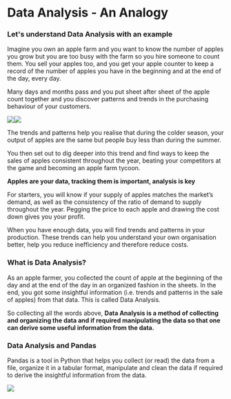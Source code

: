 # Data Analysis - An Analogy

### Let's understand Data Analysis with an example

Imagine you own an apple farm and you want to know the number of apples you grow but you are too busy with the farm so you hire someone to count them. You sell your apples too, and you get your apple counter to keep a record of the number of apples you have in the beginning and at the end of the day, every day. 

Many days and months pass and you put sheet after sheet of the apple count together and you discover patterns and trends in the purchasing behaviour of your customers.

![](https://lh6.googleusercontent.com/57u_YHw_m-BXis2ubdD2qTW1_yOop93z7vsvrqMv0ze-BmB37KA4PkLQNmMQf6EsKjZW4DPJCT47IctLZli4npicFhKBH3MleOPidbcbr2a8RAutKFqlu9QQ8QB8pntC1tqirzr0lhs=s0)![](https://lh3.googleusercontent.com/WBsQunTxc7vPNvkYi15ts_qUnoObFq2rZlyRvnHV8EXpsxBIb6_1-ir5mtKGtItjaNs5UtYSYpeAt5djtlUZ78DVEjoQ_GB_xdXK1gCQDpD1yU6RSC6HtufUX3Eqw-t5KYaEACyhYOA=s0)

The trends and patterns help you realise that during the colder season, your output of apples are the same but people buy less than during the summer. 

You then set out to dig deeper into this trend and find ways to keep the sales of apples consistent throughout the year, beating your competitors at the game and becoming an apple farm tycoon.

**Apples are your data, tracking them is important, analysis is key**

For starters, you will know if your supply of apples matches the market’s demand, as well as the consistency of the ratio of demand to supply throughout the year. Pegging the price to each apple and drawing the cost down gives you your profit. 

When you have enough data, you will find trends and patterns in your production. These trends can help you understand your own organisation better, help you reduce inefficiency and therefore reduce costs.

### What is Data Analysis?

As an apple farmer, you collected the count of apple at the beginning of the day and at the end of the day in an organized fashion in the sheets. In the end, you got some insightful information \(i.e. trends and patterns in the sale of apples\)  from that data. This is called Data Analysis.

So collecting all the words above, **Data Analysis is a method of collecting and organizing the data and if required manipulating the data so that one can derive some useful information from the data.**

### Data Analysis and Pandas

Pandas is a tool in Python that helps you collect \(or read\) the data from a file, organize it in a tabular format, manipulate and clean the data if required to derive the insightful information from the data.

![](https://lh6.googleusercontent.com/KRG41cR2I2qZcnFftciXzbocB2qdlUkTonbMOo3RS00lBe0pbhlRL84TkI1AzWNYhVt00l7fkqxpoKjc6Mky7XH0d1ObxsnkzoLKky2JGi_9E3YG34NzSWgEag4GlCwfJNnCmvHOxow=s0)


